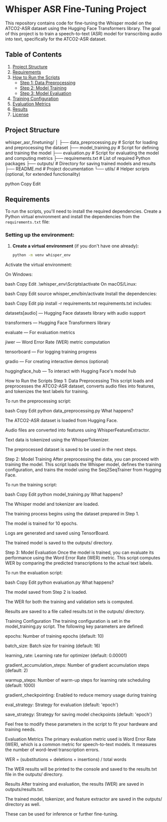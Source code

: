 # Whisper ASR Fine-Tuning Project

This repository contains code for fine-tuning the Whisper model on the ATCO2-ASR dataset using the Hugging Face Transformers library. The goal of this project is to train a speech-to-text (ASR) model for transcribing audio into text, specifically for the ATCO2-ASR dataset.

## Table of Contents
1. [Project Structure](#project-structure)
2. [Requirements](#requirements)
3. [How to Run the Scripts](#how-to-run-the-scripts)
    - [Step 1: Data Preprocessing](#step-1-data-preprocessing)
    - [Step 2: Model Training](#step-2-model-training)
    - [Step 3: Model Evaluation](#step-3-model-evaluation)
4. [Training Configuration](#training-configuration)
5. [Evaluation Metrics](#evaluation-metrics)
6. [Results](#results)
7. [License](#license)

## Project Structure

whisper_asr_finetuning/ │ ├── data_preprocessing.py # Script for loading and preprocessing the dataset ├── model_training.py # Script for defining and training the model ├── evaluation.py # Script for evaluating the model and computing metrics ├── requirements.txt # List of required Python packages ├── outputs/ # Directory for saving trained models and results ├── README.md # Project documentation └── utils/ # Helper scripts (optional, for extended functionality)

python
Copy
Edit

## Requirements

To run the scripts, you'll need to install the required dependencies. Create a Python virtual environment and install the dependencies from the `requirements.txt` file:

### Setting up the environment:

1. **Create a virtual environment** (if you don't have one already):
   ```bash
   python -m venv whisper_env
Activate the virtual environment:

On Windows:

bash
Copy
Edit
.\whisper_env\Scripts\activate
On macOS/Linux:

bash
Copy
Edit
source whisper_env/bin/activate
Install the dependencies:

bash
Copy
Edit
pip install -r requirements.txt
requirements.txt includes:

datasets[audio] — Hugging Face datasets library with audio support

transformers — Hugging Face Transformers library

evaluate — For evaluation metrics

jiwer — Word Error Rate (WER) metric computation

tensorboard — For logging training progress

gradio — For creating interactive demos (optional)

huggingface_hub — To interact with Hugging Face's model hub

How to Run the Scripts
Step 1: Data Preprocessing
This script loads and preprocesses the ATCO2-ASR dataset, converts audio files into features, and tokenizes the text labels for training.

To run the preprocessing script:

bash
Copy
Edit
python data_preprocessing.py
What happens?

The ATCO2-ASR dataset is loaded from Hugging Face.

Audio files are converted into features using WhisperFeatureExtractor.

Text data is tokenized using the WhisperTokenizer.

The preprocessed dataset is saved to be used in the next steps.

Step 2: Model Training
After preprocessing the data, you can proceed with training the model. This script loads the Whisper model, defines the training configuration, and trains the model using the Seq2SeqTrainer from Hugging Face.

To run the training script:

bash
Copy
Edit
python model_training.py
What happens?

The Whisper model and tokenizer are loaded.

The training process begins using the dataset prepared in Step 1.

The model is trained for 10 epochs.

Logs are generated and saved using TensorBoard.

The trained model is saved to the outputs/ directory.

Step 3: Model Evaluation
Once the model is trained, you can evaluate its performance using the Word Error Rate (WER) metric. This script computes WER by comparing the predicted transcriptions to the actual text labels.

To run the evaluation script:

bash
Copy
Edit
python evaluation.py
What happens?

The model saved from Step 2 is loaded.

The WER for both the training and validation sets is computed.

Results are saved to a file called results.txt in the outputs/ directory.

Training Configuration
The training configuration is set in the model_training.py script. The following key parameters are defined:

epochs: Number of training epochs (default: 10)

batch_size: Batch size for training (default: 16)

learning_rate: Learning rate for optimizer (default: 0.00001)

gradient_accumulation_steps: Number of gradient accumulation steps (default: 2)

warmup_steps: Number of warm-up steps for learning rate scheduling (default: 1000)

gradient_checkpointing: Enabled to reduce memory usage during training

eval_strategy: Strategy for evaluation (default: 'epoch')

save_strategy: Strategy for saving model checkpoints (default: 'epoch')

Feel free to modify these parameters in the script to fit your hardware and training needs.

Evaluation Metrics
The primary evaluation metric used is Word Error Rate (WER), which is a common metric for speech-to-text models. It measures the number of word-level transcription errors.

WER = (substitutions + deletions + insertions) / total words

The WER results will be printed to the console and saved to the results.txt file in the outputs/ directory.

Results
After training and evaluation, the results (WER) are saved in outputs/results.txt.

The trained model, tokenizer, and feature extractor are saved in the outputs/ directory as well.

These can be used for inference or further fine-tuning.
